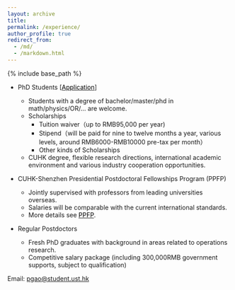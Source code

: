 ```yaml
---
layout: archive
title: 
permalink: /experience/
author_profile: true
redirect_from:
  - /md/
  - /markdown.html
---
```


{% include base_path %}


* PhD Students  [<a href="https://sds.cuhk.edu.cn/en/phd-programmes/applications" target="_blank"><span style="color:black">Application</span></a>]
  
  - Students with a degree of bachelor/master/phd in math/physics/OR/... are welcome.
  - Scholarships
    - Tuition waiver（up to RMB95,000 per year)
    - Stipend（will be paid for nine to twelve months a year, various levels, around RMB6000-RMB10000 pre-tax per month）
    - Other kinds of Scholarships
  - CUHK degree, flexible research directions,  international academic environment and various industry cooperation opportunities.

  
* CUHK-Shenzhen Presidential Postdoctoral Fellowships Program (PPFP)

  - Jointly supervised with professors from leading universities overseas. 
  - Salaries will be comparable with the current international standards.
  - More details see <a href="https://sds.cuhk.edu.cn/page/181" target="_blank"><span style="color:black">PPFP</span></a>.

* Regular Postdoctors

  - Fresh PhD graduates with background in areas related to operations research.
  - Competitive salary package (including 300,000RMB government supports, subject to qualification)


Email: pgao@student.ust.hk
